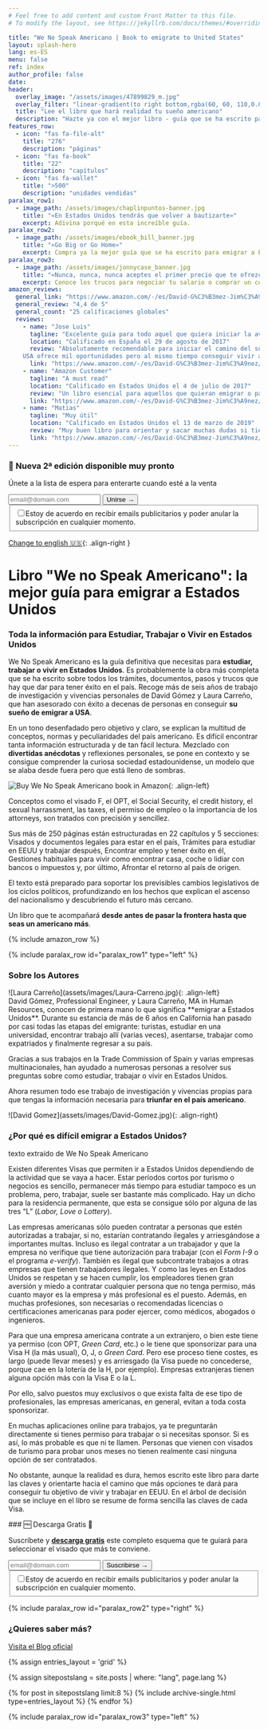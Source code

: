 ```yaml
---
# Feel free to add content and custom Front Matter to this file.
# To modify the layout, see https://jekyllrb.com/docs/themes/#overriding-theme-defaults

title: "We No Speak Americano | Book to emigrate to United States"
layout: splash-hero
lang: es-ES
menu: false
ref: index
author_profile: false
date:
header:
  overlay_image: "/assets/images/47899829_m.jpg"
  overlay_filter: "linear-gradient(to right bottom,rgba(60, 60, 110,0.8), rgba(178, 34, 52, 0.5))"
  title: "Lee el libro que hará realidad tu sueño americano"
  description: "Hazte ya con el mejor libro - guía que se ha escrito para estudiar, trabajar o vivir en Estados Unidos"
features_row:
  - icon: "fas fa-file-alt"
    title: "276"
    description: "páginas"
  - icon: "fas fa-book"
    title: "22"
    description: "capítulos"
  - icon: "fas fa-wallet"
    title: ">500"
    description: "unidades vendidas"
paralax_row1:
  - image_path: /assets/images/chaplinpuntos-banner.jpg
    title: "«En Estados Unidos tendrás que volver a bautizarte»"
    excerpt: Adivina porqué en esta increíble guía.
paralax_row2:
  - image_path: /assets/images/ebook_bill_banner.jpg
    title: "«Go Big or Go Home»"
    excerpt: Compra ya la mejor guía que se ha escrito para emigrar a Estados Unidos.
paralax_row3:
  - image_path: /assets/images/jonnycase_banner.jpg
    title: "«Nunca, nunca, nunca aceptes el primer precio que te ofrezcan»"
    excerpt: Conoce los trucos para negociar tu salario o comprar un coche.
amazon_reviews:
  general_link: "https://www.amazon.com/-/es/David-G%C3%B3mez-Jim%C3%A9nez/dp/154535667X/#reviewsMedley"
  general_review: "4,4 de 5"
  general_count: "25 calificaciones globales"
  reviews:
    - name: "Jose Luis"
      tagline: "Excelente guía para todo aquel que quiera iniciar la aventura americana!!!"
      location: "Calificado en España el 29 de agosto de 2017"
      review: "Absolutamente recomendable para iniciar el camino del sueño americano.
    USA ofrece mil oportunidades pero al mismo tiempo conseguir vivir allí con normalidad resulta complicado, así que con esta guía el camino, sin duda, será más fácil."
      link: "https://www.amazon.com/-/es/David-G%C3%B3mez-Jim%C3%A9nez/dp/154535667X/#customer_review_foreign-R1MQVGB9VS66PA" 
    - name: "Amazon Customer"
      tagline: "A must read"
      location: "Calificado en Estados Unidos el 4 de julio de 2017"
      review: "Un libro esencial para aquellos que quieran emigrar o pasar un tiempo de su vida en Estados Unidos, estudiando o trabajando. Después de tres años viviendo en Estados Unidos, We No Speak Americano sigue aclarándome dudas que siempre surgen cuando quieres cambiar de visa."
      link: "https://www.amazon.com/-/es/David-G%C3%B3mez-Jim%C3%A9nez/dp/154535667X/#customer_review-ROK0A1M6PTUYE" 
    - name: "Matias"
      tagline: "Muy útil"
      location: "Calificado en Estados Unidos el 13 de marzo de 2019"
      review: "Muy buen libro para orientar y sacar muchas dudas si tienes pensado en emigrar a eeuu, recomendado totalmente."
      link: "https://www.amazon.com/-/es/David-G%C3%B3mez-Jim%C3%A9nez/dp/154535667X/#customer_review-R2704FO34DXB1N" 
---
```


<div class="fixed-notice fixed-notice_top">
  <div class="fixed-notice__column">
    <h3>🎉 Nueva 2ª edición <span class="d-none">disponible </span>muy pronto</h3>
    <p>Únete a la lista de espera para enterarte cuando esté a la venta</p>
  </div>
  <div class="fixed-notice__column">
  <!-- Begin Mailchimp Signup Form -->
    <div id="mc_embed_signup">
        <form action="{{ site.subscriptions.waiting_ESP }}" method="post" id="mc-embedded-subscribe-form" name="mc-embedded-subscribe-form" class="validate" target="_self">
            <div hidden="true"><input type="hidden" name="tags" value="6818053"></div>
            <div id="mc_embed_signup_scroll">
                <div class="mc-field-group input-group">
	                <input type="email" value="" name="EMAIL" class="required email form-control" id="mce-EMAIL" required placeholder="email@domain.com">
	                <span id="mce-EMAIL-HELPERTEXT" class="helper_text"></span>
                     <input type="submit" value="Unirse →" name="subscribe" id="mc-embedded-subscribe" class="button btn">
                </div>
            <div id="mergeRow-gdpr" class="mergeRow gdpr-mergeRow content__gdprBlock mc-field-group">
                <div class="content__gdpr">
                    <fieldset class="mc_fieldset gdprRequired mc-field-group" name="interestgroup_field">
		            <label class="checkbox subfield" for="gdpr_66753"><input type="checkbox" id="gdpr_66753" name="gdpr[66753]" value="Y" class="av-checkbox" required><span>Estoy de acuerdo en recibir emails publicitarios<span class="d-none"> y poder anular la subscripción en cualquier momento</span>.</span> </label>
                    </fieldset>
                </div>
            </div>
            <div id="mce-responses" class="clear foot">
                <div class="response" id="mce-error-response" style="display:none"></div>
                <div class="response" id="mce-success-response" style="display:none"></div>
            </div>    <!-- real people should not fill this in and expect good things - do not remove this or risk form bot signups-->
            <div style="position: absolute; left: -5000px;" aria-hidden="true">
                <input type="text" name="b_93c113af725dcda60bf8d1639_662ffeb9d8" tabindex="-1" value="">
            </div>
            </div>
        </form>
    </div>
    <!--End mc_embed_signup-->
  </div>
</div>

[Change to english 🇺🇸](/){: .align-right }

# Libro "We no Speak Americano": la mejor guía para emigrar a Estados Unidos

### Toda la información para Estudiar, Trabajar o Vivir en Estados Unidos

We No Speak Americano es la guía definitiva que necesitas para **estudiar, trabajar o vivir en Estados Unidos**. Es probablemente la obra más completa que se ha escrito sobre todos los trámites, documentos, pasos y trucos que hay que dar para tener éxito en el país. Recoge más de seis años de trabajo de investigación y vivencias personales de David Gómez y Laura Carreño, que han asesorado con éxito a decenas de personas en conseguir **su sueño de emigrar a USA**.

En un tono desenfadado pero objetivo y claro, se explican la multitud de conceptos, normas y peculiaridades del país americano. Es difícil encontrar tanta información estructurada y de tan fácil lectura. Mezclado con **divertidas anécdotas** y reflexiones personales, se pone en contexto y se consigue comprender la curiosa sociedad estadounidense, un modelo que se alaba desde fuera pero que está lleno de sombras.

![Buy We No Speak Americano book in Amazon](/assets/images/we-no-speak-americano-book.jpg){: .align-left}

Conceptos como el visado F, el OPT, el Social Security, el credit history, el sexual harrassment, las taxes, el permiso de empleo o la importancia de los attorneys, son tratados con precisión y sencillez.

Sus más de 250 páginas están estructuradas en 22 capítulos y 5 secciones: Visados y documentos legales para estar en el país, Trámites para estudiar en EEUU y trabajar después, Encontrar empleo y tener éxito en él, Gestiones habituales para vivir como encontrar casa, coche o lidiar con bancos o impuestos y, por último, Afrontar el retorno al país de origen.

El texto está preparado para soportar los previsibles cambios legislativos de los ciclos políticos, profundizando en los hechos que explican el ascenso del nacionalismo y descubriendo el futuro más cercano.

Un libro que te acompañará **desde antes de pasar la frontera hasta que seas un americano más**.

{% include amazon_row %}

{% include paralax_row id="paralax_row1" type="left" %}

<div class="author-card" markdown="1">

### Sobre los Autores

<div class="author-row" markdown="1">

<div class="author_photo" markdown="1">
![Laura Carreño](assets/images/Laura-Carreno.jpg){: .align-left}
</div>
<div  class="author_text" markdown="1">
David Gómez, Professional Engineer, y Laura Carreño, MA in Human Resources, conocen de primera mano lo que significa **emigrar a Estados Unidos**. Durante su estancia de más de 6 años en California han pasado por casi todas las etapas del emigrante: turistas, estudiar en una universidad, encontrar trabajo allí (varias veces), asentarse, trabajar como expatriados y finalmente regresar a su país.

Gracias a sus trabajos en la Trade Commission of Spain y varias empresas multinacionales, han ayudado a numerosas personas a resolver sus preguntas sobre como estudiar, trabajar o vivir en Estados Unidos.

Ahora resumen todo ese trabajo de investigación y vivencias propias para que tengas la información necesaria para **triunfar en el país americano**.

</div>
<div class="author_photo" markdown="1">
![David Gomez](assets/images/David-Gomez.jpg){: .align-right} 
</div>
</div>
</div>

### ¿Por qué es difícil emigrar a Estados Unidos?

texto extraído de We No Speak Americano

Existen diferentes Visas que permiten ir a Estados Unidos dependiendo de la actividad que se vaya a hacer. Estar períodos cortos por turismo o negocios es sencillo, permanecer más tiempo para estudiar tampoco es un problema, pero, trabajar, suele ser bastante más complicado. Hay un dicho para la residencia permanente, que esta se consigue sólo por alguna de las tres “L” (_Labor, Love o Lottery_).

Las empresas americanas sólo pueden contratar a personas que estén autorizadas a trabajar, si no, estarían contratando ilegales y arriesgándose a importantes multas. Incluso es ilegal contratar a un trabajador y que la empresa no verifique que tiene autorización para trabajar (con el _Form I-9_ o el programa _e-verify_). También es ilegal que subcontrate trabajos a otras empresas que tienen trabajadores ilegales. Y como las leyes en Estados Unidos se respetan y se hacen cumplir, los empleadores tienen gran aversión y miedo a contratar cualquier persona que no tenga permiso, más cuanto mayor es la empresa y más profesional es el puesto. Además, en muchas profesiones, son necesarias o recomendadas licencias o certificaciones americanas para poder ejercer, como médicos, abogados o ingenieros.

Para que una empresa americana contrate a un extranjero, o bien este tiene ya permiso (con OPT, _Green Card_, etc.) o le tiene que sponsorizar para una Visa H (la más usual), O, J, o _Green Card_. Pero ese proceso tiene costes, es largo (puede llevar meses) y es arriesgado (la Visa puede no concederse, porque cae en la lotería de la H, por ejemplo). Empresas extranjeras tienen alguna opción más con la Visa E o la L.

Por ello, salvo puestos muy exclusivos o que exista falta de ese tipo de profesionales, las empresas americanas, en general, evitan a toda costa sponsorizar.

En muchas aplicaciones online para trabajos, ya te preguntarán directamente si tienes permiso para trabajar o si necesitas sponsor. Si es así, lo más probable es que ni te llamen. Personas que vienen con visados de turismo para probar unos meses no tienen realmente casi ninguna opción de ser contratados.

No obstante, aunque la realidad es dura, hemos escrito este libro para darte las claves y orientarte hacia el camino que más opciones te dará para conseguir tu objetivo de vivir y trabajar en EEUU. En el árbol de decisión que se incluye en el libro se resume de forma sencilla las claves de cada Visa.

<div class="fixed-notice">
  <div class="fixed-notice__column" markdown="1">
### 🆓 Descarga Gratis 🎊

Suscríbete y <ins>**descarga gratis**</ins> este completo esquema que te guiará para seleccionar el visado que más te conviene.

  </div>
  <div class="fixed-notice__column">
  <!-- Begin Mailchimp Signup Form -->
    <div id="mc_embed_signup">
        <form action="{{ site.subscriptions.subscribed_ESP }}" method="post" id="mc-embedded-subscribe-form" name="mc-embedded-subscribe-form" class="validate" target="_self">
            <div id="mc_embed_signup_scroll">
                <div class="mc-field-group input-group">
	                <input type="email" value="" name="EMAIL" class="required email form-control" id="mce-EMAIL" required placeholder="email@domain.com">
	                <span id="mce-EMAIL-HELPERTEXT" class="helper_text"></span>
                     <input type="submit" value="Suscribirse →" name="subscribe" id="mc-embedded-subscribe" class="button btn">
                </div>
            <div id="mergeRow-gdpr" class="mergeRow gdpr-mergeRow content__gdprBlock mc-field-group">
                <div class="content__gdpr">
                    <fieldset class="mc_fieldset gdprRequired mc-field-group" name="interestgroup_field">
		            <label class="checkbox subfield" for="gdpr_66753"><input type="checkbox" id="gdpr_66753" name="gdpr[66753]" value="Y" class="av-checkbox" required><span>Estoy de acuerdo en recibir emails publicitarios y poder anular la subscripción en cualquier momento.</span> </label>
                    </fieldset>
                </div>
            </div>
            <div id="mce-responses" class="clear foot">
                <div class="response" id="mce-error-response" style="display:none"></div>
                <div class="response" id="mce-success-response" style="display:none"></div>
            </div>    <!-- real people should not fill this in and expect good things - do not remove this or risk form bot signups-->
            <div style="position: absolute; left: -5000px;" aria-hidden="true">
                <input type="text" name="b_93c113af725dcda60bf8d1639_662ffeb9d8" tabindex="-1" value="">
            </div>
            </div>
        </form>
    </div>
    <!--End mc_embed_signup-->
  </div>
</div>

{% include paralax_row id="paralax_row2" type="right" %}

### ¿Quieres saber más?

[Visita el Blog oficial](/wenospeakamericano/blog/)

{% assign entries_layout = 'grid' %}

{% assign sitepostslang = site.posts | where: "lang", page.lang %}

<div class="entries-{{ entries_layout }}">
  {% for post in sitepostslang  limit:8 %}
    {% include archive-single.html type=entries_layout %}
  {% endfor %}
</div>

{% include paralax_row id="paralax_row3" type="left" %}

<script type="text/javascript">
    document.addEventListener('DOMContentLoaded', function () {
        var userLang = navigator.language || navigator.userLanguage;
        console.log("userLang: ",userLang)
        if ((userLang.slice(0,2) == "es")) {
            window.location.href = "/es/"
        }
    }, false);
</script>

